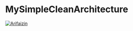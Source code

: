 # MySimpleCleanArchitecture
[![Arifaizin](https://circleci.com/gh/davidk20168/MySimpleCleanArchitecture.svg?style=svg)](https://circleci.com/gh/davidk20168/MySimpleCleanArchitecture)
